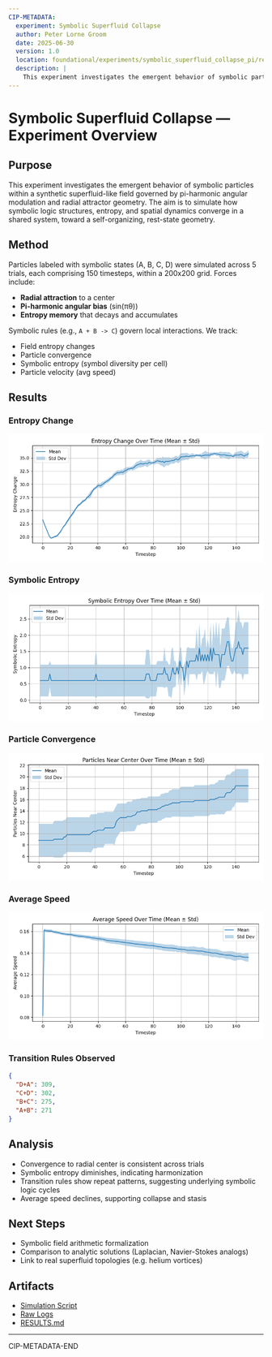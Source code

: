 ```yaml
---
CIP-METADATA:
  experiment: Symbolic Superfluid Collapse
  author: Peter Lorne Groom
  date: 2025-06-30
  version: 1.0
  location: foundational/experiments/symbolic_superfluid_collapse_pi/results.md
  description: |
    This experiment investigates the emergent behavior of symbolic particles within a synthetic superfluid-like field governed by pi-harmonic angular modulation and radial attractor geometry. The aim is to simulate how symbolic logic structures, entropy, and spatial dynamics converge in a shared system, toward a self-organizing, rest-state geometry.
---
```

# Symbolic Superfluid Collapse — Experiment Overview

## Purpose

This experiment investigates the emergent behavior of symbolic particles within a synthetic superfluid-like field governed by pi-harmonic angular modulation and radial attractor geometry. The aim is to simulate how symbolic logic structures, entropy, and spatial dynamics converge in a shared system, toward a self-organizing, rest-state geometry.

## Method

Particles labeled with symbolic states (A, B, C, D) were simulated across 5 trials, each comprising 150 timesteps, within a 200x200 grid. Forces include:

* **Radial attraction** to a center
* **Pi-harmonic angular bias** (sin(πθ))
* **Entropy memory** that decays and accumulates

Symbolic rules (e.g., `A + B -> C`) govern local interactions. We track:

* Field entropy changes
* Particle convergence
* Symbolic entropy (symbol diversity per cell)
* Particle velocity (avg speed)

## Results

### Entropy Change

![Entropy Change](reference_material/20250622_160535_batch/entropy_change.png)

### Symbolic Entropy

![Symbolic Entropy](reference_material/20250622_160535_batch/symbolic_entropy.png)

### Particle Convergence

![Particles Near Center](reference_material/20250622_160535_batch/particles_near_center.png)

### Average Speed

![Average Speed](reference_material/20250622_160535_batch/average_speed.png)

### Transition Rules Observed

```json
{
  "D+A": 309,
  "C+D": 302,
  "B+C": 275,
  "A+B": 271
}
```

## Analysis

* Convergence to radial center is consistent across trials
* Symbolic entropy diminishes, indicating harmonization
* Transition rules show repeat patterns, suggesting underlying symbolic logic cycles
* Average speed declines, supporting collapse and stasis

## Next Steps

* Symbolic field arithmetic formalization
* Comparison to analytic solutions (Laplacian, Navier-Stokes analogs)
* Link to real superfluid topologies (e.g. helium vortices)

## Artifacts

* [Simulation Script](../symbolic_superfluid_collapse_pi/symbolic_superfluid_collapse_pi.py)
* [Raw Logs](reference_material/latest_batch/symbolic_transitions.json)
* [RESULTS.md](reference_material/latest_batch/RESULTS.md)
---
CIP-METADATA-END
